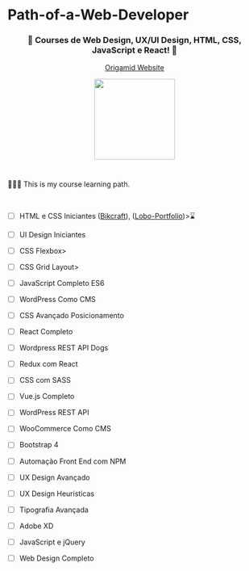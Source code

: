 # Path-of-a-Web-Developer

<h3 align="center">🐺 Courses de Web Design, UX/UI Design, HTML, CSS, JavaScript e React! 🐺</h3>
<p align="center">
	<a href="https://www.origamid.com/">
		Origamid Website 
	</a>
</p>

<div align="center">
	<img height="160px" src="https://user-images.githubusercontent.com/98053054/151735995-72fd203d-3849-4f6c-a50f-985e2bf12d30.png" />
</div>

<h1 align="center">
  
</h1>

👨🏻‍💻 This is my course learning path.

<br>

- [ ] HTML e CSS Iniciantes (<a href="https://jevemozer.github.io/bikcraft/">Bikcraft</a>), (<a href="https://jevemozer.github.io/project-portfolio/">Lobo-Portfolio</a>)>:hourglass:</p>
- [ ] UI Design Iniciantes</p>
- [ ] CSS Flexbox></p>
- [ ] CSS Grid Layout></p>
- [ ] JavaScript Completo ES6</p>
- [ ] WordPress Como CMS</p>
- [ ] CSS Avançado Posicionamento</p>
- [ ] React Completo</p>
- [ ] Wordpress REST API Dogs</p>
- [ ] Redux com React</p>
- [ ] CSS com SASS</p>
- [ ] Vue.js Completo</p>
- [ ] WordPress REST API</p>
- [ ] WooCommerce Como CMS</p>
- [ ] Bootstrap 4</p>
- [ ] Automação Front End com NPM</p>
- [ ] UX Design Avançado</p>
- [ ] UX Design Heurísticas</p>
- [ ] Tipografia Avançada</p>
- [ ] Adobe XD</p>
- [ ] JavaScript e jQuery</p>
- [ ] Web Design Completo</p>

